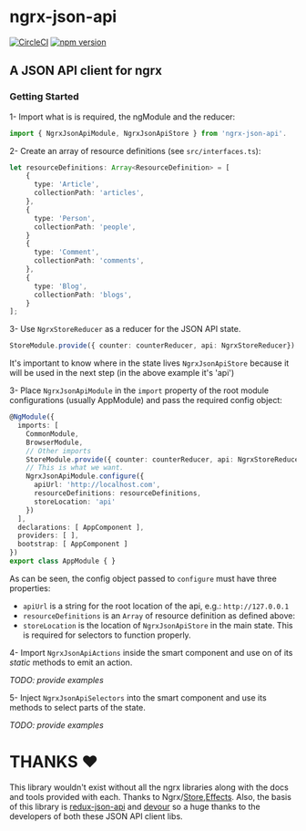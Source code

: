 # ngrx-json-api

[![CircleCI](https://circleci.com/gh/abdulhaq-e/ngrx-json-api.svg?style=shield&circle-token=:af0b4d120bc34d24279b9d3266d0db5fe0293d3b)](https://circleci.com/gh/abdulhaq-e/ngrx-json-api) [![npm version](https://badge.fury.io/js/ngrx-json-api.svg)](https://badge.fury.io/js/ngrx-json-api)

## A JSON API client for ngrx

### Getting Started

1- Import what is is required, the ngModule and the reducer:

```typescript
import { NgrxJsonApiModule, NgrxJsonApiStore } from 'ngrx-json-api'.
```

2- Create an array of resource definitions (see `src/interfaces.ts`):

```typescript
let resourceDefinitions: Array<ResourceDefinition> = [
    {
      type: 'Article',
      collectionPath: 'articles',
    },
    {
      type: 'Person',
      collectionPath: 'people',
    }
    {
      type: 'Comment',
      collectionPath: 'comments',
    },
    {
      type: 'Blog',
      collectionPath: 'blogs',
    }
];
```

3- Use `NgrxStoreReducer` as a reducer for the JSON API state.

```typescript
StoreModule.provide({ counter: counterReducer, api: NgrxStoreReducer})
```

It's important to know where in the state lives `NgrxJsonApiStore` because it will be used in the next step (in the above example it's 'api')

3- Place `NgrxJsonApiModule` in the `import` property of the root module configurations (usually AppModule) and pass the required config object:

```typescript
@NgModule({
  imports: [
    CommonModule,
    BrowserModule,
    // Other imports
    StoreModule.provide({ counter: counterReducer, api: NgrxStoreReducer}),
    // This is what we want.
    NgrxJsonApiModule.configure({
      apiUrl: 'http://localhost.com',
      resourceDefinitions: resourceDefinitions,
      storeLocation: 'api'
    })
  ],
  declarations: [ AppComponent ],
  providers: [ ],
  bootstrap: [ AppComponent ]
})
export class AppModule { }
```

As can be seen, the config object passed to `configure` must have three properties:
- `apiUrl` is a string for the root location of the api, e.g.: `http://127.0.0.1`
- `resourceDefinitions` is an `Array` of resource definition as defined above:
- `storeLocation` is the location of `NgrxJsonApiStore` in the main state. This is required for selectors to function properly.

4- Import `NgrxJsonApiActions` inside the smart component and use on of its _static_ methods to emit an action.

_TODO: provide examples_

5- Inject `NgrxJsonApiSelectors` into the smart component and use its methods to select parts of the state.

_TODO: provide examples_

# THANKS :heart:

This library wouldn't exist without all the ngrx libraries along with the docs and tools provided with each. Thanks to Ngrx/[Store](https://github.com/ngrx/store),[Effects](https://github.com/ngrx/effects). Also, the basis of this library is [redux-json-api](https://github.com/dixieio/redux-json-api) and [devour](https://github.com/twg/devour) so a huge thanks to the developers of both these JSON API client libs.
